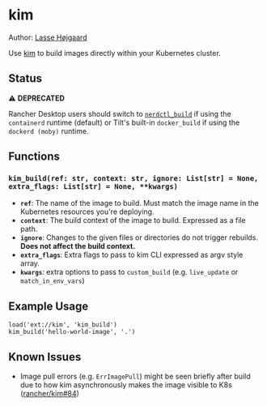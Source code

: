 # kim
Author: [Lasse Højgaard](https://github.com/lhotrifork)

Use [kim](https://github.com/rancher/kim) to build images directly within your Kubernetes cluster.

## Status

⚠️ **DEPRECATED**

Rancher Desktop users should switch to [`nerdctl_build`](https://github.com/tilt-dev/tilt-extensions/tree/master/nerdctl) if using the `containerd` runtime (default) or Tilt's built-in `docker_build` if using the `dockerd (moby)` runtime.

## Functions
### `kim_build(ref: str, context: str, ignore: List[str] = None, extra_flags: List[str] = None, **kwargs)`
- **`ref`**: The name of the image to build. Must match the image
   name in the Kubernetes resources you're deploying.
- **`context`**: The build context of the image to build. Expressed as a file path.
- **`ignore`**: Changes to the given files or directories do not trigger rebuilds. **Does not affect the build context.**
- **`extra_flags`**: Extra flags to pass to kim CLI expressed as argv style array.
- **`kwargs`**: extra options to pass to `custom_build` (e.g. `live_update` or `match_in_env_vars`)

## Example Usage
```
load('ext://kim', 'kim_build')
kim_build('hello-world-image', '.')
```

## Known Issues
* Image pull errors (e.g. `ErrImagePull`) might be seen briefly after build due to how kim asynchronously makes the image visible to K8s ([rancher/kim#84](https://github.com/rancher/kim/issues/84))
